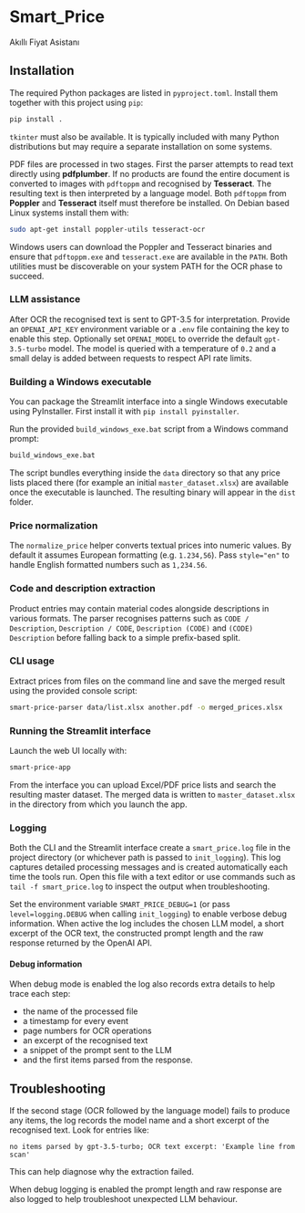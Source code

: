 # Smart_Price

Akıllı Fiyat Asistanı

## Installation

The required Python packages are listed in `pyproject.toml`. Install them together with this project using `pip`:

```bash
pip install .
```

`tkinter` must also be available. It is typically included with many Python distributions but may require a separate installation on some systems.

PDF files are processed in two stages. First the parser attempts to read text directly using **pdfplumber**. If no products are found the entire document is converted to images with `pdftoppm` and recognised by **Tesseract**. The resulting text is then interpreted by a language model.
Both `pdftoppm` from **Poppler** and **Tesseract** itself must therefore be installed. On Debian based
Linux systems install them with:

```bash
sudo apt-get install poppler-utils tesseract-ocr
```

Windows users can download the Poppler and Tesseract binaries and ensure that
`pdftoppm.exe` and `tesseract.exe` are available in the `PATH`. Both utilities
must be discoverable on your system PATH for the OCR phase to succeed.

### LLM assistance

After OCR the recognised text is sent to GPT-3.5 for interpretation. Provide an
`OPENAI_API_KEY` environment variable or a `.env` file containing the key to
enable this step. Optionally set `OPENAI_MODEL` to override the default
`gpt-3.5-turbo` model. The model is queried with a temperature of `0.2` and a
small delay is added between requests to respect API rate limits.

### Building a Windows executable

You can package the Streamlit interface into a single Windows executable using
PyInstaller. First install it with `pip install pyinstaller`.

Run the provided `build_windows_exe.bat` script from a Windows command
prompt:

```bat
build_windows_exe.bat
```

The script bundles everything inside the `data` directory so that any price
lists placed there (for example an initial `master_dataset.xlsx`) are available
once the executable is launched. The resulting binary will appear in the
`dist` folder.

### Price normalization

The `normalize_price` helper converts textual prices into numeric values. By
default it assumes European formatting (e.g. `1.234,56`). Pass
`style="en"` to handle English formatted numbers such as `1,234.56`.

### Code and description extraction

Product entries may contain material codes alongside descriptions in various formats. The parser recognises patterns such as `CODE / Description`, `Description / CODE`, `Description (CODE)` and `(CODE) Description` before falling back to a simple prefix-based split.


### CLI usage

Extract prices from files on the command line and save the merged result using the provided console script:

```bash
smart-price-parser data/list.xlsx another.pdf -o merged_prices.xlsx
```

### Running the Streamlit interface

Launch the web UI locally with:

```bash
smart-price-app
```

From the interface you can upload Excel/PDF price lists and search the
resulting master dataset. The merged data is written to `master_dataset.xlsx`
in the directory from which you launch the app.

### Logging

Both the CLI and the Streamlit interface create a `smart_price.log` file in the
project directory (or whichever path is passed to `init_logging`). This log
captures detailed processing messages and is created automatically each time the
tools run. Open this file with a text editor or use commands such as
`tail -f smart_price.log` to inspect the output when troubleshooting.

Set the environment variable `SMART_PRICE_DEBUG=1` (or pass
`level=logging.DEBUG` when calling `init_logging`) to enable verbose debug
information. When active the log includes the chosen LLM model, a short excerpt
of the OCR text, the constructed prompt length and the raw response returned by
the OpenAI API.

#### Debug information

When debug mode is enabled the log also records extra details to help trace each
step:

- the name of the processed file
- a timestamp for every event
- page numbers for OCR operations
- an excerpt of the recognised text
- a snippet of the prompt sent to the LLM
- and the first items parsed from the response.

## Troubleshooting

If the second stage (OCR followed by the language model) fails to produce any
items, the log records the model name and a short excerpt of the recognised text.
Look for entries
like:

```
no items parsed by gpt-3.5-turbo; OCR text excerpt: 'Example line from scan'
```

This can help diagnose why the extraction failed.

When debug logging is enabled the prompt length and raw response are also logged
to help troubleshoot unexpected LLM behaviour.
